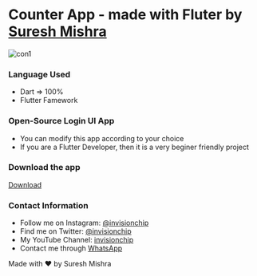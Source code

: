 # Counter App - made with Fluter by [Suresh Mishra](https://invisionchip.netlify.app/)

![con1](https://user-images.githubusercontent.com/72114434/105805469-124bfd80-5fc8-11eb-93ca-8c6d73bd969d.png)

### Language Used
- Dart => 100%
- Flutter Famework


### Open-Source Login UI App

- You can modify this app according to your choice
- If you are a Flutter Developer, then it is a very beginer friendly project

### Download the app
[Download](https://drive.google.com/file/d/1CQynBIq-0otkt-3bzAEaNmhMWNz7D-jd/view?usp=sharing)

### Contact Information

- Follow me on Instagram: [@invisionchip](https://www.instagram.com/invisionchip)
- Find me on Twitter: [@invisionchip](https://twitter.com/invisionchip)
- My YouTube Channel: [invisionchip](https://www.youtube.com/channel/UCafeVMVotqWH7jKOR5wzoYA)
- Contact me through [WhatsApp](https://api.whatsapp.com/send?phone=+919437007938&text=&source=&data=&app_absent=)


Made with :heart: by Suresh Mishra
